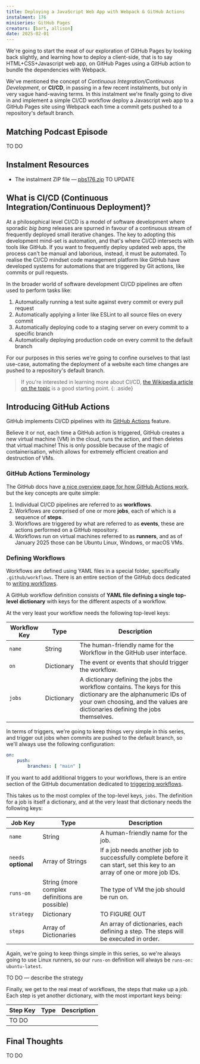 ```yaml
---
title: Deploying a JavaScript Web App with Webpack & GitHub Actions
instalment: 176
miniseries: GitHub Pages
creators: [bart, allison]
date: 2025-02-01
---
```

We're going to start the meat of our exploration of GitHub Pages by looking back slightly, and learning how to deploy a client-side, that is to say HTML+CSS+Javascript web app, on GitHub Pages using a GitHub action to bundle the dependencies with Webpack.

We've mentioned the concept of *Continuous Integration/Continuous Development*, or **CI/CD**, in passing in a few recent instalments, but only in very vague hand-waving terms. In this instalment we're finally going to dive in and implement a simple CI/CD workflow deploy a Javascript web app to a GitHub Pages site using Webpack each time a commit gets pushed to a repository's default branch.

## Matching Podcast Episode

TO DO

## Instalment Resources

- The instalment ZIP file — [pbs176.zip](./assets/pbs176.zip) TO UPDATE

## What is CI/CD (Continuous Integration/Continuous Deployment)?

At a philosophical level CI/CD is a model of software development where sporadic *big bang* releases are spurned in favour of a continuous stream of frequently deployed small iterative changes. The key to adopting this development mind-set is automation, and that's where CI/CD intersects with tools like GitHub. If you want to frequently deploy updated web apps, the process can't be manual and laborious, instead, it must be automated. To realise the CI/CD mindset code management platform like GitHub have developed systems for automations that are triggered by Git actions, like commits or pull requests.

In the broader world of software development CI/CD pipelines are often used to perform tasks like:

1. Automatically running a test suite against every commit or every pull request
2. Automatically applying a linter like ESLint to all source files on every commit
3. Automatically deploying code to a staging server on every commit to a specific branch
4. Automatically deploying production code on every commit to the default branch

For our purposes in this series we're going to confine ourselves to that last use-case, automating the deployment of a website each time changes are pushed to a repository's default branch.

> If you're interested in learning more about CI/CD, [the Wikipedia article on the topic](https://en.wikipedia.org/wiki/CI/CD) is a good starting point.
{: .aside}

## Introducing GitHub Actions

GitHub implements CI/CD pipelines with its [GitHub Actions](https://github.com/features/actions) feature.

Believe it or not, each time a GitHub action is triggered, GitHub creates a new virtual machine (VM) in the cloud, runs the action, and then deletes that virtual machine! This is only possible because of the magic of containerisation, which allows for extremely efficient creation and destruction of VMs.

### GitHub Actions Terminology

The GitHub docs have [a nice overview page for how GitHub Actions work](https://docs.github.com/en/actions/about-github-actions/understanding-github-actions), but the key concepts are quite simple:

1. Individual CI/CD pipelines are referred to as **workflows**.
2. Workflows are comprised of one or more **jobs**, each of which is a sequence of **steps**.
3. Workflows are triggered by what are referred to as **events**, these are actions performed on a GitHub repository.
4. Workflows run on virtual machines referred to as **runners**, and as of January 2025 those can be Ubuntu Linux, Windows, or macOS VMs.

### Defining Workflows

Workflows are defined using YAML files in a special folder, specifically `.github/workflows`. There is an entire section of the GitHub docs dedicated to [writing workflows](https://docs.github.com/en/actions/writing-workflows).

A GitHub workflow definition consists of **YAML file defining a single top-level dictionary** with keys for the different aspects of a workflow.

At the very least your workflow needs the following top-level keys:

| Workflow Key | Type       | Description                                                  |
| ------------ | ---------- | ------------------------------------------------------------ |
| `name`       | String     | The human-friendly name for the Workflow in the GitHub user interface. |
| `on`         | Dictionary | The event or events that should trigger the workflow.        |
| `jobs`       | Dictionary | A dictionary defining the jobs the workflow contains. The keys for this dictionary are the alphanumeric IDs of your own choosing, and the values are dictionaries defining the jobs themselves. |

In terms of triggers, we're going to keep things very simple in this series, and trigger out jobs when commits are pushed to the default branch, so we'll always use the following configuration:

```yaml
on:
	push:
		branches: [ "main" ]
```

If you want to add additional triggers to your workflows, there is an entire section of the GitHub documentation dedicated to [triggering workflows](https://docs.github.com/en/actions/writing-workflows/choosing-when-your-workflow-runs).

This takes us to the most complex of the top-level keys, `jobs`. The definition for a job is itself a dictionary, and at the very least that dictionary needs the following keys:

| Job Key              | Type                                           | Description                                                  |
| -------------------- | ---------------------------------------------- | ------------------------------------------------------------ |
| `name`               | String                                         | A human-friendly name for the job.                           |
| `needs` **optional** | Array of Strings                               | If a job needs another job to successfully complete before it can start, set this key to an array of one or more job IDs. |
| `runs-on`            | String (more complex definitions are possible) | The type of VM the job should be run on.                     |
| `strategy`           | Dictionary                                     | TO FIGURE OUT                                                |
| `steps`              | Array of Dictionaries                          | An array of dictionaries, each defining a step. The steps will be executed in order. |

Again, we're going to keep things simple in this series, so we're always going to use Linux runners, so our `runs-on` definition will always be `runs-on: ubuntu-latest`.

TO DO — describe the strategy

Finally, we get to the real meat of workflows, the steps that make up a job. Each step is yet another dictionary, with the most important keys being:

| Step Key | Type | Description |
| -------- | ---- | ----------- |
| TO DO    |      |             |

## Final Thoughts

TO DO
